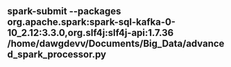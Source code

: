 ## spark-submit --packages org.apache.spark:spark-sql-kafka-0-10_2.12:3.3.0,org.slf4j:slf4j-api:1.7.36 /home/dawgdevv/Documents/Big_Data/advanced_spark_processor.py
